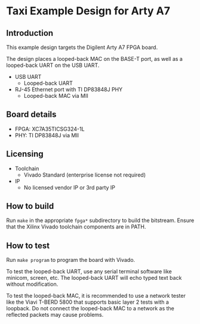 # Taxi Example Design for Arty A7

## Introduction

This example design targets the Digilent Arty A7 FPGA board.

The design places a looped-back MAC on the BASE-T port, as well as a looped-back UART on the USB UART.

*  USB UART
    *  Looped-back UART
*  RJ-45 Ethernet port with TI DP83848J PHY
    *  Looped-back MAC via MII

## Board details

*  FPGA: XC7A35TICSG324-1L
*  PHY: TI DP83848J via MII

## Licensing

*  Toolchain
    *  Vivado Standard (enterprise license not required)
*  IP
    *  No licensed vendor IP or 3rd party IP

## How to build

Run `make` in the appropriate `fpga*` subdirectory to build the bitstream.  Ensure that the Xilinx Vivado toolchain components are in PATH.

## How to test

Run `make program` to program the board with Vivado.

To test the looped-back UART, use any serial terminal software like minicom, screen, etc.  The looped-back UART will echo typed text back without modification.

To test the looped-back MAC, it is recommended to use a network tester like the Viavi T-BERD 5800 that supports basic layer 2 tests with a loopback.  Do not connect the looped-back MAC to a network as the reflected packets may cause problems.
